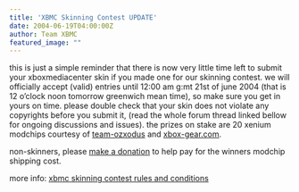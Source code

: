 ```yaml
---
title: 'XBMC Skinning Contest UPDATE'
date: 2004-06-19T04:00:00Z
author: Team XBMC
featured_image: ""
---
```

this is just a simple reminder that there is now very little time left to submit your xboxmediacenter skin if you made one for our skinning contest. we will officially accept (valid) entries until 12:00 am g:mt 21st of june 2004 (that is 12 o’clock noon tomorrow greenwich mean time), so make sure you get in yours on time. please double check that your skin does not violate any copyrights before you submit it, (read the whole forum thread linked bellow for ongoing discussions and issues). the prizes on stake are 20 xenium modchips courtesy of [team-ozxodus](http://www.ozxodus.com) and [xbox-gear.com](https://www.xbox.com/).

 non-skinners, please [make a donation](https://www.paypal.com/xclick/business=erwin_beckers@hotmail.com&no_shipping=1&item_name=xbmc+skin+contest+donation) to help pay for the winners modchip shipping cost.

 more info: [xbmc skinning contest rules and conditions](http://www.xboxmediaplayer.de/cgi-bin/forums/ikonboard.pl?act=st;f=1;t=3115)

 